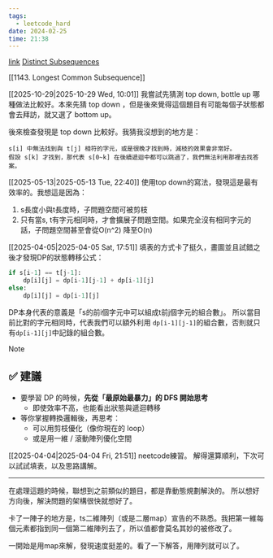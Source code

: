 ```yaml
---
tags:
  - leetcode_hard
date: 2024-02-25
time: 21:38
---
```

[link](https://leetcode.com/problems/distinct-subsequences/)
[Distinct Subsequences](https://neetcode.io/problems/count-subsequences)

[[1143. Longest Common Subsequence]]

[[2025-10-29|2025-10-29 Wed, 10:01]]
我嘗試先猜測 top down, bottle up 哪種做法比較好。本來先猜 top down ，但是後來覺得這個題目有可能每個子狀態都會去拜訪，就又選了 bottom up。

後來檢查發現是 top down 比較好。我猜我沒想到的地方是：
```
s[i] 中無法找到與 t[j] 相符的字元，或是很晚才找到時，減枝的效果會非常好。
假設 s[k] 才找到，那代表 s[0~k] 在後續遞迴中都可以跳過了，我們無法利用那裡去找答案。
```

[[2025-05-13|2025-05-13 Tue, 22:40]]
使用top down的寫法，發現這是最有效率的。我想這是因為：
1. s長度小與t長度時，子問題空間可被剪枝
2. 只有當s, t有字元相同時，才會擴展子問題空間。如果完全沒有相同字元的話，子問題空間甚至會從O(n^2) 降至O(n)

[[2025-04-05|2025-04-05 Sat, 17:51]]
填表的方式卡了挺久，畫圖並且試錯之後才發現DP的狀態轉移公式：
```python
if s[i-1] == t[j-1]:
	dp[i][j] = dp[i-1][j-1] + dp[i-1][j]
else:
	dp[i][j] = dp[i-1][j]
```
DP本身代表的意義是「s的前i個字元中可以組成t前j個字元的組合數」。
所以當目前比對的字元相同時，代表我們可以額外利用 `dp[i-1][j-1]`的組合數，否則就只有`dp[i-1][j]`中記錄的組合數。

> [!NOTE]
> ## ✅ 建議
> - 要學習 DP 的時候，**先從「最原始最暴力」的 DFS 開始思考**
>     - 即使效率不高，也能看出狀態與遞迴轉移
> - 等你掌握轉換邏輯後，再思考：
>     - 可以用剪枝優化（像你現在的 loop）
>     - 或是用一維 / 滾動陣列優化空間

[[2025-04-04|2025-04-04 Fri, 21:51]]
neetcode練習。
解得還算順利，下次可以試試填表，以及思路講解。

---

在處理這題的時候，聯想到之前類似的題目，都是靠動態規劃解決的。
所以想好方向後，解決問題的架構很快就想好了。

卡了一陣子的地方是，ts二維陣列（或是二層map）宣告的不熟悉。我把第一維每個元素都指到同一個第二維陣列去了，所以值都會莫名其妙的被修改了。

一開始是用map來解，發現速度挺差的。看了一下解答，用陣列就可以了。